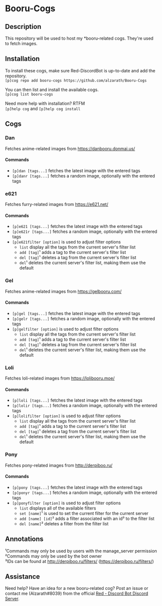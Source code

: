 # Booru-Cogs

## Description
This repository will be used to host my *booru-related cogs. They're used to fetch images.

## Installation
To install these cogs, make sure Red-DiscordBot is up-to-date and add the repository.  
`[p]cog repo add booru-cogs https://github.com/alzarath/Booru-Cogs`

You can then list and install the available cogs.  
`[p]cog list booru-cogs`

Need more help with installation? RTFM  
`[p]help cog` and `[p]help cog install`

## Cogs
### Dan
Fetches anime-related images from https://danbooru.donmai.us/

#### Commands
- `[p]dan [tags...]` fetches the latest image with the entered tags  
- `[p]danr [tags...]` fetches a random image, optionally with the entered tags  

### e621
Fetches furry-related images from https://e621.net/

#### Commands
- `[p]e621 [tags...]` fetches the latest image with the entered tags  
- `[p]e621r [tags...]` fetches a random image, optionally with the entered tags  
- `[p]e621filter [option]` is used to adjust filter options  
    - `list` display all the tags from the current server's filter list  
    - `add [tag]`¹ adds a tag to the current server's filter list  
    - `del [tag]`¹ deletes a tag from the current server's filter list
    - `del`¹ deletes the current server's filter list, making them use the default

### Gel
Fetches anime-related images from https://gelbooru.com/

#### Commands
- `[p]gel [tags...]` fetches the latest image with the entered tags  
- `[p]gelr [tags...]` fetches a random image, optionally with the entered tags  
- `[p]gelfilter [option]` is used to adjust filter options  
    - `list` display all the tags from the current server's filter list  
    - `add [tag]`¹ adds a tag to the current server's filter list  
    - `del [tag]`¹ deletes a tag from the current server's filter list
    - `del`¹ deletes the current server's filter list, making them use the default

### Loli
Fetches loli-related images from https://lolibooru.moe/

#### Commands
- `[p]loli [tags...]` fetches the latest image with the entered tags  
- `[p]lolir [tags...]` fetches a random image, optionally with the entered tags  
- `[p]lolifilter [option]` is used to adjust filter options  
    - `list` display all the tags from the current server's filter list  
    - `add [tag]`¹ adds a tag to the current server's filter list  
    - `del [tag]`¹ deletes a tag from the current server's filter list
    - `del`¹ deletes the current server's filter list, making them use the default

### Pony
Fetches pony-related images from http://derpiboo.ru/

#### Commands
- `[p]pony [tags...]` fetches the latest image with the entered tags  
- `[p]ponyr [tags...]` fetches a random image, optionally with the entered tags  
- `[p]ponyfilter [option]` is used to adjust filter options  
    - `list` displays all of the available filters  
    - `set [name]`¹ is used to set the current filter for the current server  
    - `add [name] [id]`² adds a filter associated with an id³ to the filter list  
    - `del [name]`² deletes a filter from the filter list

## Annotations
¹Commands may only be used by users with the manage_server permission  
²Commands may only be used by the bot owner  
³IDs can be found at http://derpiboo.ru/filters/ (https://derpiboo.ru/filters/<ID Number>)

## Assistance
Need help? Have an idea for a new booru-related cog? Post an issue or contact me (Alzarath#8039) from the official [Red - Discord Bot Discord Server](https://discord.gg/0k4npTwMvTpv9wrh).
